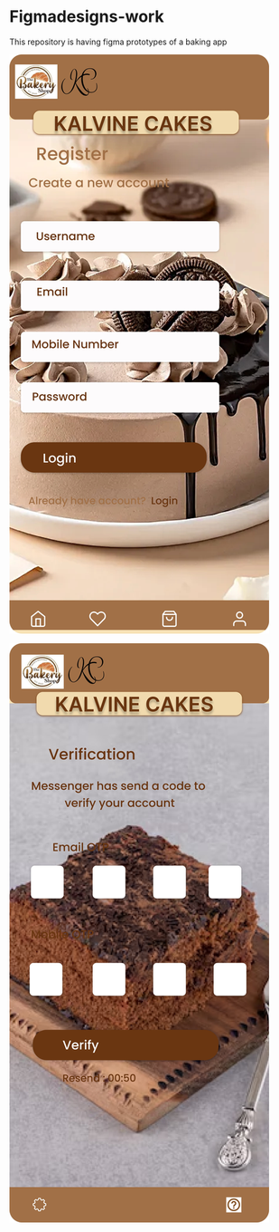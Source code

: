 # Figmadesigns-work
This repository is having figma prototypes of a baking app

![Alt text for your image](https://github.com/namakula-josephine/Figmadesigns-work/blob/main/Pages/Kalvine%20UID_page-0001.jpg)


![Alt text for your image](https://github.com/namakula-josephine/Figmadesigns-work/blob/main/Pages/Kalvine%20UID_page-0002.jpg)
